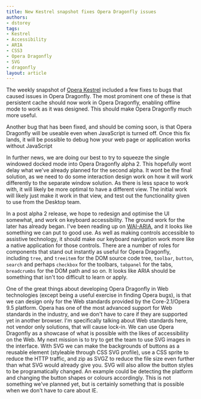 ```yaml
---
title: New Kestrel snapshot fixes Opera Dragonfly issues
authors:
- dstorey
tags:
- Kestrel
- Accessibility
- ARIA
- CSS3
- Opera Dragonfly
- SVG
- dragonfly
layout: article
---
```

<p>The weekly snapshot of <a href="http://my.opera.com/desktopteam/blog/2008/05/23/a-lighter-ev">Opera Kestrel</a> included a few fixes to bugs that caused issues in Opera Dragonfly.  The most prominent one of these is that persistent cache should now work in Opera Dragonfly, enabling offline mode to work as it was designed.  This should make Opera Dragonfly much more useful.</p>

<p>Another bug that has been fixed, and should be coming soon, is that Opera Dragonfly will be useable even when JavaScript is turned off.  Once this fix lands, it will be possible to debug how your web page or application works without JavaScript</p>

<p>In further news, we are doing our best to try to squeeze the single windowed docked mode into Opera Dragonfly alpha 2.  This hopefully wont delay what we&#39;ve already planned for the second alpha.  It wont be the final solution, as we need to do some interaction design work on how it will work differently to the separate window solution.  As there is less space to work with, it will likely be more optimal to have a different view.  The initial work will likely just make it work in that view, and test out the functionality given to use from the Desktop team.</p>

<p>In a post alpha 2 release, we hope to redesign and optimise the UI somewhat, and work on keyboard accessibility.  The ground work for the later has already began.  I&#39;ve been reading up on <a href="http://www.w3.org/WAI/intro/aria">WAI-ARIA</a>, and it looks like something we can put to good use.  As well as making controls accessible to assistive technology, it should make our keyboard navigation work more like a native application for those controls.  There are a number of roles for components that stand out instantly as useful for Opera Dragonfly, including <code>tree</code>, and <code>treeitem</code> for the DOM source code tree, <code>toolbar</code>, <code>button</code>, <code>search</code> and perhaps <code>checkbox</code> for the toolbars, <code>tabpanel</code> for the tabs, <code>breadcrumbs</code> for the DOM path and so on.  It looks like ARIA should be something that isn&#39;t too difficult to learn or apply.</p>

<p>One of the great things about developing Opera Dragonfly in Web technologies (except being a useful exercise in finding Opera bugs), is that we can design only for the Web standards provided by the Core-2.1/Opera 9.5 platform.  Opera has one of the most advanced support for Web standards in the industry, and we don&#39;t have to care if they are supported yet in another browser.  I&#39;m specifically talking about Web standards here, not vendor only solutions, that will cause lock-in.  We can use Opera Dragonfly as a showcase of what is possible with the likes of accessibility on the Web.  My next mission is to try to get the team to use SVG images in the interface.  With SVG we can make the backgrounds of buttons as a reusable element (styleable through CSS SVG profile), use a CSS sprite to reduce the HTTP traffic, and zip as SVGZ to reduce the file size even further than what  SVG would already give you.  SVG will also allow the button styles to be programatically changed.  An example could be detecting the platform and changing the button shapes or colours accordingly.  This is not something we&#39;ve planned yet, but is certainly something that is possible when we don&#39;t have to care about IE.</p>
